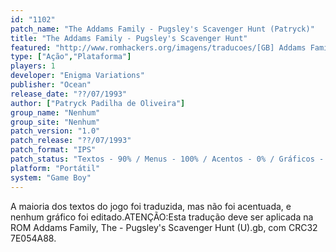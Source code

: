 ```yaml
---
id: "1102"
patch_name: "The Addams Family - Pugsley's Scavenger Hunt (Patryck)"
title: "The Addams Family - Pugsley's Scavenger Hunt"
featured: "http://www.romhackers.org/imagens/traducoes/[GB] Addams Family, The - Pugsley's Scavenger Hunt - Patryck - 1.png"
type: ["Ação","Plataforma"]
players: 1
developer: "Enigma Variations"
publisher: "Ocean"
release_date: "??/07/1993"
author: ["Patryck Padilha de Oliveira"]
group_name: "Nenhum"
group_site: "Nenhum"
patch_version: "1.0"
patch_release: "??/07/1993"
patch_format: "IPS"
patch_status: "Textos - 90% / Menus - 100% / Acentos - 0% / Gráficos - 0%"
platform: "Portátil"
system: "Game Boy"
---
```


A maioria dos textos do jogo foi traduzida, mas não foi acentuada, e nenhum gráfico foi editado.ATENÇÃO:Esta tradução deve ser aplicada na ROM Addams Family, The - Pugsley's Scavenger Hunt (U).gb, com CRC32 7E054A88.